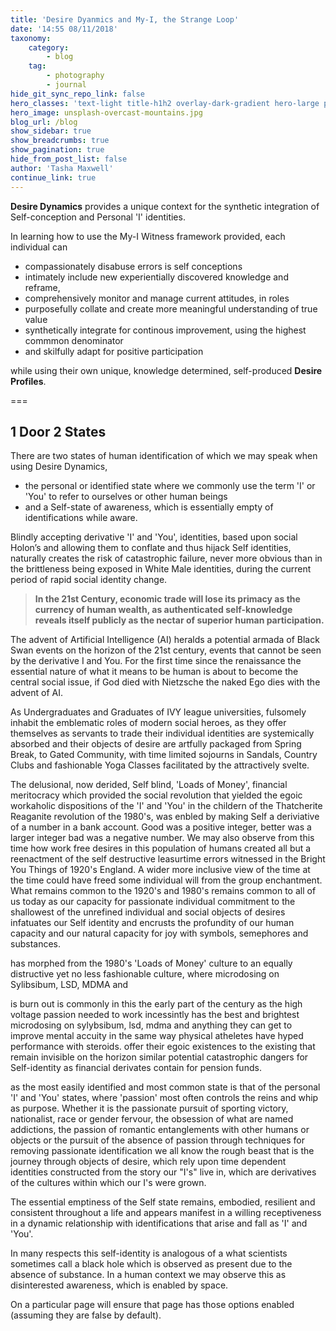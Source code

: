 ```yaml
---
title: 'Desire Dyanmics and My-I, the Strange Loop'
date: '14:55 08/11/2018'
taxonomy:
    category:
        - blog
    tag:
        - photography
        - journal
hide_git_sync_repo_link: false
hero_classes: 'text-light title-h1h2 overlay-dark-gradient hero-large parallax'
hero_image: unsplash-overcast-mountains.jpg
blog_url: /blog
show_sidebar: true
show_breadcrumbs: true
show_pagination: true
hide_from_post_list: false
author: 'Tasha Maxwell'
continue_link: true
---
```


**Desire Dynamics** provides a unique context for the synthetic integration of Self-conception and Personal 'I' identities.

In learning how to use the My-I Witness framework provided, each individual can
* compassionately disabuse errors is self conceptions
* intimately include new experientially discovered knowledge and reframe,
* comprehensively monitor and manage current attitudes, in roles
* purposefully collate and create more meaningful understanding of true value
* synthetically integrate for continous improvement, using the highest commmon denominator
* and skilfully adapt for positive participation

while using their own unique, knowledge determined, self-produced **Desire Profiles**.

===

## 1 Door 2 States

There are two states of human identification of which we may speak when using Desire Dynamics,

* the personal or identified state where we commonly use the term 'I' or 'You' to refer to ourselves or other human beings
* and a Self-state of awareness, which is essentially empty of identifications while aware.

Blindly accepting derivative 'I' and 'You', identities, based upon social Holon’s and allowing them to conflate and thus hijack Self identities, naturally creates the risk of catastrophic failure, never more obvious than in the brittleness being exposed in White Male identities, during the current period of rapid social identity change.

> **In the 21st Century, economic trade will lose its primacy as the currency of human wealth, as authenticated self-knowledge reveals itself publicly as the nectar of superior human participation.**

The advent of Artificial Intelligence (AI) heralds a potential armada of Black Swan events on the horizon of the 21st century, events that cannot be seen by the derivative I and You. For the first time since the renaissance the essential nature of what it means to be human is about to become the central social issue, if God died with Nietzsche the naked Ego dies with the advent of AI. 

As Undergraduates and Graduates of IVY league universities, fulsomely inhabit the emblematic roles of modern social heroes, as they offer themselves as servants to trade their individual identities are systemically absorbed and their objects of desire are artfully packaged from Spring Break, to Gated Community, with time limited sojourns in Sandals, Country Clubs and fashionable Yoga Classes facilitated by the attractively svelte. 

The delusional, now derided, Self blind, 'Loads of Money', financial meritocracy which provided the social revolution that yielded the egoic workaholic dispositions of the 'I' and 'You' in the childern of the Thatcherite Reaganite revolution of the 1980's, was enbled by making Self a deriviative of a number in a bank account. Good was a positive integer, better was a larger integer bad was a negative number. We may also observe from this time how work free desires in this population of humans created all but a reenactment of the self destructive leasurtime errors witnessed in the Bright You Things of 1920's England. A wider more inclusive view of the time at the time could have freed some individual will from the group enchantment. What remains common to the 1920's and 1980's remains common to all of us today as our capacity for passionate individual commitment to the shallowest of the unrefined individual and social objects of desires infatuates our Self identity and encrusts the profundity of our human capacity and our natural capacity for joy with symbols, semephores and substances.

has morphed from the 1980's 'Loads of Money' culture to an equally distructive yet no less fashionable culture, where microdosing on Sylibsibum, LSD, MDMA and  

is burn out is commonly in this the early part of the century as the high voltage passion needed to work incessintly has the best and brightest microdosing on sylybsibum, lsd, mdma and anything they can get to improve mental accuity in the same way physical atheletes have hyped performance with steroids.
offer their egoic existences to the existing that remain invisible on the horizon similar potential catastrophic dangers for Self-identity as financial derivates contain for pension funds.

 as the most easily identified and most common state is that of the personal 'I' and 'You' states, where 'passion' most often controls the reins and whip as purpose. Whether it is the passionate pursuit of sporting victory, nationalist, race or gender fervour, the obsession of what are named addictions, the passion of romantic entanglements with other humans or objects or the pursuit of the absence of passion through techniques for removing passionate identification we all know the rough beast that is the journey through objects of desire, which rely upon time dependent identities constructed from the story our "I's" live in, which are derivatives of the cultures within which our I's were grown.  

The essential emptiness of the Self state remains, embodied, resilient and consistent throughout a life and appears manifest in a willing receptiveness in a dynamic relationship with identifications that arise and fall as 'I' and 'You'.

In many respects this self-identity is analogous of a what scientists sometimes call a black hole which is observed as present due to the absence of substance. In a human context we may observe this as disinterested awareness, which is enabled by space.

On a particular page will ensure that page has those options enabled (assuming they are false by default).
